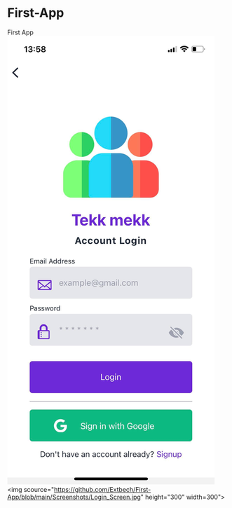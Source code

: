 # First-App
First App
![alt text](https://github.com/Extbech/First-App/blob/main/Screenshots/Login_Screen.jpg?raw=true)
<img scource="https://github.com/Extbech/First-App/blob/main/Screenshots/Login_Screen.jpg" height="300" width=300">
